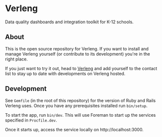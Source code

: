 # Verleng

Data quality dashboards and integration toolkit for K-12 schools.

## About

This is the open source repository for Verleng. If you want to install and manage Verleng yourself (or contribute to its development) you're in the right place.

If you just want to try it out, head to [Verleng](https://verleng.com) and add yourself to the contact list to stay up to date with developments on Verleng hosted.

## Development

See `Gemfile` (in the root of this repository) for the version of Ruby and Rails Verleng uses. Once you have any prerequisites installed run `bin/setup`.

To start the app, run `bin/dev`. This will use Foreman to start up the services specified in `Procfile.dev`.

Once it starts up, access the service locally on http://localhost:3000.
